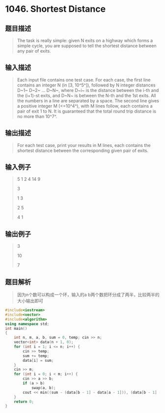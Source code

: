 # 1046. Shortest Distance

## 题目描述

> The task is really simple: given N exits on a highway which forms a simple cycle, you are supposed to tell the shortest distance between any pair of exits.

## 输入描述

> Each input file contains one test case. For each case, the first line contains an integer N (in [3, 10^5^]), followed by N integer distances D~1~ D~2~ ... D~N~, where D~i~ is the distance between the i-th and the (i+1)-st exits, and D~N~ is between the N-th and the 1st exits. All the numbers in a line are separated by a space. The second line gives a positive integer M (<=10^4^), with M lines follow, each contains a pair of exit 1 to N. It is guaranteed that the total round trip distance is no more than 10^7^.

## 输出描述

> For each test case, print your results in M lines, each contains the shortest distance between the corresponding given pair of exits.

## 输入例子

> 5 1 2 4 14 9
> >
>3
>
>1 3
>
>2 5
>
>4 1

## 输出例子

> 3
>
>10
>
>7

## 题目解析

>因为n个数可以构成一个环，输入的a b两个数把环分成了两半，比较两半的大小输出即可

```C++
#include<iostream>
#include<vector>
#include<algorithm>
using namespace std;
int main()
{
	int n, m, a, b, sum = 0, temp; cin >> n;
	vector<int> data(n + 1, 0);
	for (int i = 1; i <= n; i++) {
		cin >> temp;
		sum += temp;
		data[i] = sum;
	}
	cin >> m;
	for (int i = 0; i < m; i++) {
		cin >> a >> b;
		if (a > b)
			swap(a, b);
		cout << min((sum - (data[b - 1] - data[a - 1])), (data[b - 1] - data[a - 1])) << endl;
	}
	return 0;
}

```